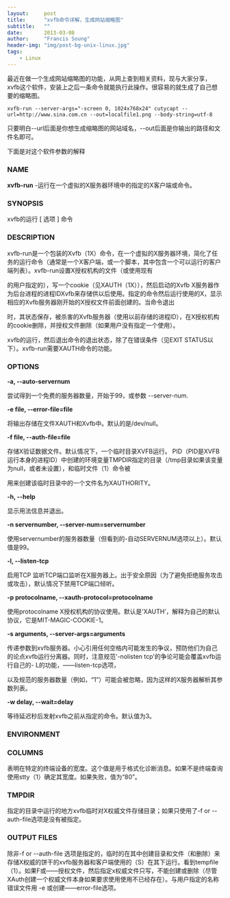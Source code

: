 ```yaml
---
layout:     post
title:      "xvfb命令详解，生成网站缩略图"
subtitle:   ""
date:       2013-03-08
author:     "Francis Soung"
header-img: "img/post-bg-unix-linux.jpg"
tags:
    - Linux
---
```


最近在做一个生成网站缩略图的功能，从网上查到相关资料，现与大家分享，xvfb这个软件，安装上之后一条命令就能执行此操作。很容易的就生成了自己想要的缩略图。

```
xvfb-run --server-args="-screen 0, 1024x768x24" cutycapt --url=http://www.sina.com.cn --out=localfile1.png --body-string=utf-8
```

只要明白--url后面是你想生成缩略图的网站域名，--out后面是你输出的路径和文件名即可。

下面是对这个软件参数的解释

### NAME

**xvfb-run** -运行在一个虚拟的X服务器环境中的指定的X客户端或命令。

### SYNOPSIS

xvfb的运行 [ 选项 ] 命令

### DESCRIPTION

xvfb-run是一个包装的Xvfb（1X）命令，在一个虚拟的X服务器环境，简化了任务的运行命令（通常是一个X客户端，或一个脚本，其中包含一个可以运行的客户端列表）。xvfb-run设置X授权机构的文件（或使用现有

的用户指定的），写一个cookie（见XAUTH（1X）），然后启动的Xvfb X服务器作为后台进程的进程IDXvfb来存储供以后使用。指定的命令然后运行使用的X，显示相应的Xvfb服务器刚开始的X授权文件前面创建的。当命令退出

时，其状态保存，被杀害的Xvfb服务器（使用以前存储的进程ID），在X授权机构的cookie删除，并授权文件删除（如果用户没有指定一个使用）。

xvfb的运行，然后退出命令的退出状态，除了在错误条件（见EXIT STATUS以下）。xvfb-run需要XAUTH命令的功能。

### OPTIONS

**-a, --auto-servernum**

尝试得到一个免费的服务器数量，开始于99，或参数 --server-num.

**-e file, --error-file=file**

将输出存储在文件XAUTH和Xvfb中。默认的是/dev/null。

**-f file, --auth-file=file**

存储X验证数据文件。默认情况下，一个临时目录XVFB运行。 PID（PID是XVFB运行本身的进程ID）中创建的环境变量TMPDIR指定的目录（/tmp目录如果该变量为null，或者未设置），和临时文件（1）命令被

用来创建该临时目录中的一个文件名为XAUTHORITY。

**-h, --help**

显示用法信息并退出。

**-n servernumber, --server-num=servernumber**

使用servernumber的服务器数量（但看到的-自动SERVERNUM选项以上）。默认值是99。

**-l, --listen-tcp**

启用TCP 监听TCP端口监听在X服务器上。出于安全原因（为了避免拒绝服务攻击或攻击），默认情况下禁用TCP端口倾听。

**-p protocolname, --xauth-protocol=protocolname**

使用protocolname X授权机构的协议使用。默认是'XAUTH’，解释为自己的默认协议，它是MIT-MAGIC-COOKIE-1。

**-s arguments, --server-args=arguments**

传递参数到xvfb服务器。小心引用任何空格内可能发生的争议，预防他们为自己的论点xvfb运行分离器。同时，注意规范'-nolisten tcp'的争论可能会覆盖xvfb运行自己的- L的功能，——listen-tcp选项，

以及规范的服务器数量（例如，“1”）可能会被忽略，因为这样的X服务器解析其参数列表。

**-w delay, --wait=delay**

等待延迟秒后发射xvfb之前从指定的命令。默认值为3。

### ENVIRONMENT

### COLUMNS

表明在特定的终端设备的宽度。这个值是用于格式化诊断消息。如果不是终端查询使用stty（1）确定其宽度。如果失败，值为“80”。

### TMPDIR

指定的目录中运行的地方xvfb临时对X权威文件存储目录；如果只使用了-f or --auth-file选项是没有被指定。

### OUTPUT FILES

除非-f or --auth-file 选项是指定的，临时的在其中创建目录和文件（和删除）来存储X权威的饼干的xvfb服务器和客户端使用的（S）在其下运行。看到tempfile（1）。如果F或——授权文件，然后指定x权威文件只写，不能创建或删除（尽管XAuth创建一个权威文件本身如果要求使用使用不已经存在）。与用户指定的名称错误文件用 -e 或创建——error-file选项。